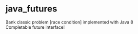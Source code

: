# java_futures
Bank classic problem [race condition] implemented with Java 8 Completable future interface! 
